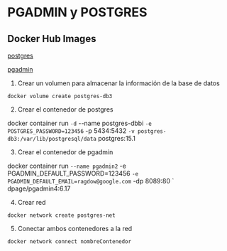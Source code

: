 
# PGADMIN y POSTGRES

## Docker Hub Images

[postgres](https://hub.docker.com/_/postgres)

[pgadmin](https://hub.docker.com/r/dpage/pgadmin4)

1. Crear un volumen para almacenar la información de la base de datos

`docker volume create postgres-db3`

2. Crear el contenedor de postgres 

docker container run  `
-d `
--name postgres-dbbi `
-e POSTGRES_PASSWORD=123456 `
-p 5434:5432 `
-v postgres-db3:/var/lib/postgresql/data `
postgres:15.1

3. Crear el contenedor de pgadmin

docker container run `
--name pgadmin2 `
-e PGADMIN_DEFAULT_PASSWORD=123456 `
-e PGADMIN_DEFAULT_EMAIL=ragdow@google.com `
-dp 8089:80 `
dpage/pgadmin4:6.17

4. Crear red

`docker network create postgres-net`

5. Conectar ambos contenedores a la red

`docker network connect nombreContenedor`